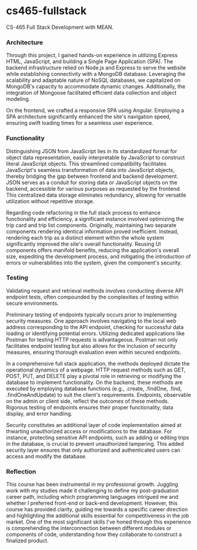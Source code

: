 # cs465-fullstack
CS-465 Full Stack Development with MEAN.
### Architecture 
Through this project, I gained hands-on experience in utilizing Express HTML, JavaScript, and building a Single Page Application (SPA). The backend infrastructure relied on Node.js and Express to serve the website while establishing connectivity with a MongoDB database. Leveraging the scalability and adaptable nature of NoSQL databases, we capitalized on MongoDB's capacity to accommodate dynamic changes. Additionally, the integration of Mongoose facilitated efficient data collection and object modeling.

On the frontend, we crafted a responsive SPA using Angular. Employing a SPA architecture significantly enhanced the site's navigation speed, ensuring swift loading times for a seamless user experience.

### Functionality

Distinguishing JSON from JavaScript lies in its standardized format for object data representation, easily interpretable by JavaScript to construct literal JavaScript objects. This streamlined compatibility facilitates JavaScript's seamless transformation of data into JavaScript objects, thereby bridging the gap between frontend and backend development. JSON serves as a conduit for storing data or JavaScript objects on the backend, accessible for various purposes as requested by the frontend. This centralized data storage eliminates redundancy, allowing for versatile utilization without repetitive storage.

Regarding code refactoring in the full stack process to enhance functionality and efficiency, a significant instance involved optimizing the trip card and trip list components. Originally, maintaining two separate components rendering identical information proved inefficient. Instead, rendering each trip as a distinct element within the whole system significantly improved the site's overall functionality. Reusing UI components offers manifold benefits, reducing the application's overall size, expediting the development process, and mitigating the introduction of errors or vulnerabilities into the system, given the component's security.

### Testing

Validating request and retrieval methods involves conducting diverse API endpoint tests, often compounded by the complexities of testing within secure environments.

Preliminary testing of endpoints typically occurs prior to implementing security measures. One approach involves navigating to the local web address corresponding to the API endpoint, checking for successful data loading or identifying potential errors. Utilizing dedicated applications like Postman for testing HTTP requests is advantageous. Postman not only facilitates endpoint testing but also allows for the inclusion of security measures, ensuring thorough evaluation even within secured endpoints.

In a comprehensive full stack application, the methods deployed dictate the operational dynamics of a webpage. HTTP request methods such as GET, POST, PUT, and DELETE play a pivotal role in retrieving or modifying the database to implement functionality. On the backend, these methods are executed by employing database functions (e.g., .create, .findOne, .find, .findOneAndUpdate) to suit the client's requirements. Endpoints, observable on the admin or client side, reflect the outcomes of these methods. Rigorous testing of endpoints ensures their proper functionality, data display, and error handling.

Security constitutes an additional layer of code implementation aimed at thwarting unauthorized access or modifications to the database. For instance, protecting sensitive API endpoints, such as adding or editing trips in the database, is crucial to prevent unauthorized tampering. This added security layer ensures that only authorized and authenticated users can access and modify the database.

### Reflection

This course has been instrumental in my professional growth. Juggling work with my studies made it challenging to define my post-graduation career path, including which programming languages intrigued me and whether I preferred front-end or back-end development. However, this course has provided clarity, guiding me towards a specific career direction and highlighting the additional skills essential for competitiveness in the job market. One of the most significant skills I've honed through this experience is comprehending the interconnection between different modules or components of code, understanding how they collaborate to construct a finalized product.
